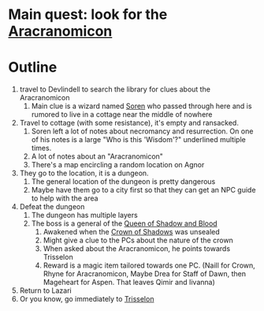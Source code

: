 # Main quest: look for the [Aracranomicon](Dungeons%20and%20Dragons/8.%20Items/Artifacts%20of%20the%20Shadow%20Queen/Aracranomicon.md)

# Outline
1. travel to Devlindell to search the library for clues about the Aracranomicon
	1. Main clue is a wizard named [Soren](Soren) who passed through here and is rumored to live in a cottage near the middle of nowhere
2. Travel to cottage (with some resistance), it's empty and ransacked.
	1. Soren left a lot of notes about necromancy and resurrection. On one of his notes is a large "Who is this 'Wisdom'?" underlined multiple times.
	2. A lot of notes about an "Aracranomicon"
	3. There's a map encircling a random location on Agnor
3. They go to the location, it is a dungeon.
	1. The general location of the dungeon is pretty dangerous
	2. Maybe have them go to a city first so that they can get an NPC guide to help with the area
4. Defeat the dungeon
	1. The dungeon has multiple layers
	2. The boss is a general of the [Queen of Shadow and Blood](Dungeons%20and%20Dragons/4.%20Characters/Eradawn%20Rebellion/Coven/Queen%20of%20Shadow%20and%20Blood.md)
		1. Awakened when the [Crown of Shadows](Dungeons%20and%20Dragons/8.%20Items/Artifacts%20of%20the%20Shadow%20Queen/Crown%20of%20Shadows.md) was unsealed
		2. Might give a clue to the PCs about the nature of the crown
		3. When asked about the Aracranomicon, he points towards Trisselon
		4. Reward is a magic item tailored towards one PC. (Naill for Crown, Rhyne for Aracranomicon, Maybe Drea for Staff of Dawn, then Mageheart for Aspen. That leaves Qimir and Iivanna)
5. Return to Lazari 
6. Or you know, go immediately to [Trisselon](Dungeons%20and%20Dragons/5.%20Locations/Trisselon/Trisselon.md)
